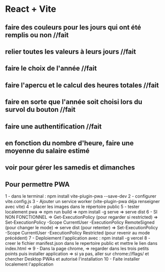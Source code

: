 # React + Vite

## faire des couleurs pour les jours qui ont été remplis ou non //fait
## relier toutes les valeurs à leurs jours  //fait
## faire le choix de l'année    //fait
## faire l'apercu et le calcul des heures totales   //fait
## faire en sorte que l'année soit choisi lors du survol du bouton  //fait
## faire une authentification //fait

## en fonction du nombre d'heure, faire une moyenne du salaire estimé
## voir pour gérer les samedis et dimanches


## Pour permettre PWA

1 - dans le terminal : npm install vite-plugin-pwa --save-dev
2 - configurer vite.config.js
3 - Ajouter un service worker (vite-plugin-pwa déja renseigner avec vite)
4 - placer les images dans le répertoire public
5 - tester localement pwa
    => npm run build
    => npm install -g serve
    => serve dist
6 - SI NON FONCTIONNEL
    => Get-ExecutionPolicy (pour regarder si restricted)
    => Set-ExecutionPolicy -Scope CurrentUser -ExecutionPolicy RemoteSigned (pour changer le mode)
    => serve dist (pour retenter)
    => Set-ExecutionPolicy -Scope CurrentUser -ExecutionPolicy Restricted (pour revenir au mode précédent)
7 - Deploiement l'application avec : npm install -g vercel
8 - creer le fichier manifest.json dans le repertoire public et mettre le lien dans index.html
    => <link rel="manifest" href="/manifest.json">
9 - Dans la page chrome, 
    => regarder dans les trois petits points puis installer application
    => si ya pas, aller sur chrome://flags/ et chercher Desktop PWAs et autorisé l'installation
10 - Faite installer localement l'application